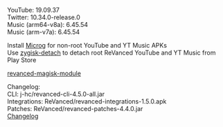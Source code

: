 YouTube: 19.09.37  
Twitter: 10.34.0-release.0  
Music (arm64-v8a): 6.45.54  
Music (arm-v7a): 6.45.54  

Install [Microg](https://github.com/ReVanced/GmsCore/releases) for non-root YouTube and YT Music APKs  
Use [zygisk-detach](https://github.com/j-hc/zygisk-detach) to detach root ReVanced YouTube and YT Music from Play Store  

[revanced-magisk-module](https://github.com/Vucko130/revanced-magisk-module)  

Changelog:  
CLI: j-hc/revanced-cli-4.5.0-all.jar  
Integrations: ReVanced/revanced-integrations-1.5.0.apk  
Patches: ReVanced/revanced-patches-4.4.0.jar  
[Changelog](https://github.com/ReVanced/revanced-patches/releases/tag/v4.4.0)  
